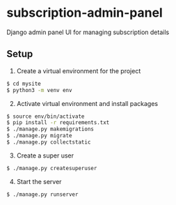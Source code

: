 # subscription-admin-panel
Django admin panel UI for managing subscription details

## Setup
1. Create a virtual environment for the project

```bash
$ cd mysite
$ python3 -m venv env
```

2. Activate virtual environment and install packages

```bash
$ source env/bin/activate
$ pip install -r requirements.txt
$ ./manage.py makemigrations
$ ./manage.py migrate
$ ./manage.py collectstatic
```

3. Create a super user

```bash
$ ./manage.py createsuperuser
```

4. Start the server

```bash
$ ./manage.py runserver
```